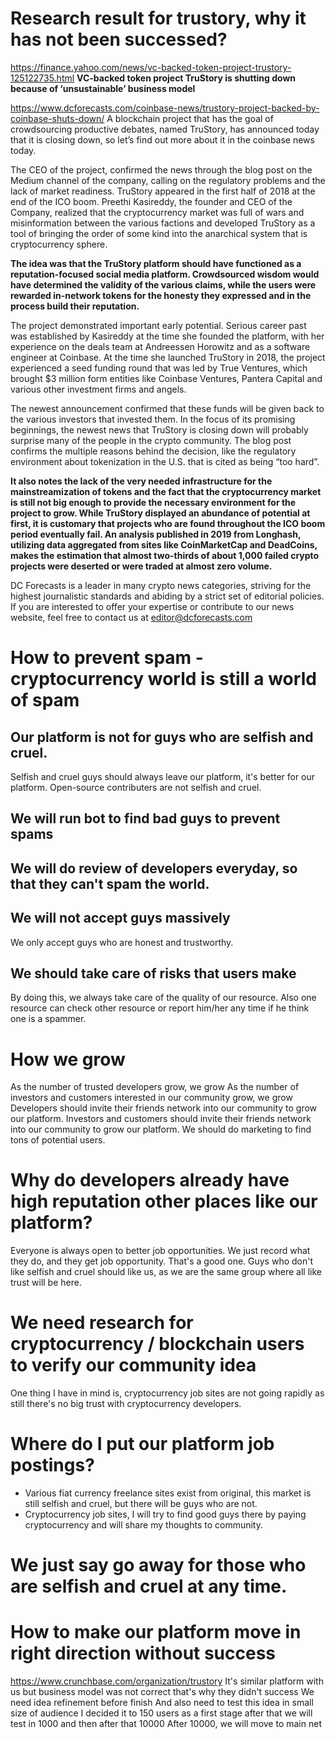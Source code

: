 # Research result for trustory, why it has not been successed?

https://finance.yahoo.com/news/vc-backed-token-project-trustory-125122735.html
**VC-backed token project TruStory is shutting down because of ‘unsustainable’ business model**

https://www.dcforecasts.com/coinbase-news/trustory-project-backed-by-coinbase-shuts-down/
A blockchain project that has the goal of crowdsourcing productive debates, named TruStory, has announced today that it is closing down, so let’s find out more about it in the coinbase news today.

The CEO of the project, confirmed the news through the blog post on the Medium channel of the company, calling on the regulatory problems and the lack of market readiness. TruStory appeared in the first half of 2018 at the end of the ICO boom.  Preethi Kasireddy, the founder and CEO of the Company, realized that the cryptocurrency market was full of wars and misinformation between the various factions and developed TruStory as a tool of bringing the order of some kind into the anarchical system that is cryptocurrency sphere.

**The idea was that the TruStory platform should have functioned as a reputation-focused social media platform. Crowdsourced wisdom would have determined the validity of the various claims, while the users were rewarded in-network tokens for the honesty they expressed and in the process build their reputation.**

The project demonstrated important early potential. Serious career past was established by Kasireddy at the time she founded the platform, with her experience on the deals team at Andreessen Horowitz and as a software engineer at Coinbase. At the time she launched TruStory in 2018, the project experienced a seed funding round that was led by True Ventures, which brought $3 million form entities like Coinbase Ventures, Pantera Capital and various other investment firms and angels.

The newest announcement confirmed that these funds will be given back to the various investors that invested them. In the focus of its promising beginnings, the newest news that TruStory is closing down will probably surprise many of the people in the crypto community. The blog post confirms the multiple reasons behind the decision, like the regulatory environment about tokenization in the U.S. that is cited as being “too hard”.

**It also notes the lack of the very needed infrastructure for the mainstreamization of tokens and the fact that the cryptocurrency market is still not big enough to provide the necessary environment for the project to grow. While TruStory displayed an abundance of potential at first, it is customary that projects who are found throughout the ICO boom period eventually fail.  An analysis published in 2019 from Longhash, utilizing data aggregated from sites like  CoinMarketCap and DeadCoins, makes the estimation that almost two-thirds of about 1,000 failed crypto projects were deserted or were traded at almost zero volume.**

DC Forecasts is a leader in many crypto news categories, striving for the highest journalistic standards and abiding by a strict set of editorial policies. If you are interested to offer your expertise or contribute to our news website, feel free to contact us at editor@dcforecasts.com

# How to prevent spam - cryptocurrency world is still a world of spam

## Our platform is not for guys who are selfish and cruel.
Selfish and cruel guys should always leave our platform, it's better for our platform.
Open-source contributers are not selfish and cruel.

## We will run bot to find bad guys to prevent spams 
## We will do review of developers everyday, so that they can't spam the world.
## We will not accept guys massively
We only accept guys who are honest and trustworthy.

## We should take care of risks that users make
By doing this, we always take care of the quality of our resource.
Also one resource can check other resource or report him/her any time if he think one is a spammer.

# How we grow
As the number of trusted developers grow, we grow
As the number of investors and customers interested in our community grow, we grow
Developers should invite their friends network into our community to grow our platform.
Investors and customers should invite their friends network into our community to grow our platform.
We should do marketing to find tons of potential users.

# Why do developers already have high reputation other places like our platform?
Everyone is always open to better job opportunities. We just record what they do, and they get job opportunity.
That's a good one.
Guys who don't like selfish and cruel should like us, as we are the same group where all like trust will be here.

# We need research for cryptocurrency / blockchain users to verify our community idea
One thing I have in mind is, cryptocurrency job sites are not going rapidly as still there's no big trust with cryptocurrency developers. 

# Where do I put our platform job postings?
- Various fiat currency freelance sites exist from original, this market is still selfish and cruel, but there will be guys who are not.
- Cryptocurrency job sites, I will try to find good guys there by paying cryptocurrency and will share my thoughts to community.

# We just say go away for those who are selfish and cruel at any time.

# How to make our platform move in right direction without success

https://www.crunchbase.com/organization/trustory
It's similar platform with us but business model was not correct that's why they didn't success
We need idea refinement before finish
And also need to test this idea in small size of audience
I decided it to 150 users as a first stage
after that we will test in 1000
and then after that 10000
After 10000, we will move to main net